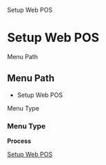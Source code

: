 
Setup Web POS
# Setup Web POS



Menu Path
## Menu Path



- Setup Web POS

Menu Type
### Menu Type

**Process**


[Setup Web POS](functional-guide/process/process-setup-web-pos.md)